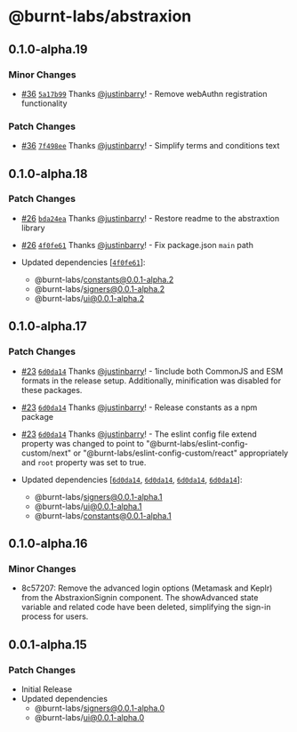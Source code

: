 # @burnt-labs/abstraxion

## 0.1.0-alpha.19

### Minor Changes

- [#36](https://github.com/burnt-labs/xion.js/pull/36) [`5a17b99`](https://github.com/burnt-labs/xion.js/commit/5a17b99b56e62535297bd2b5a1086df68ee82ee1) Thanks [@justinbarry](https://github.com/justinbarry)! - Remove webAuthn registration functionality

### Patch Changes

- [#36](https://github.com/burnt-labs/xion.js/pull/36) [`7f498ee`](https://github.com/burnt-labs/xion.js/commit/7f498ee6c58a897f0a6cda76ecb60b52dd495846) Thanks [@justinbarry](https://github.com/justinbarry)! - Simplify terms and conditions text

## 0.1.0-alpha.18

### Patch Changes

- [#26](https://github.com/burnt-labs/xion.js/pull/26) [`bda24ea`](https://github.com/burnt-labs/xion.js/commit/bda24ea57cd76814f59714aa9b4561e95635e947) Thanks [@justinbarry](https://github.com/justinbarry)! - Restore readme to the abstraxtion library

- [#26](https://github.com/burnt-labs/xion.js/pull/26) [`4f0fe61`](https://github.com/burnt-labs/xion.js/commit/4f0fe6140299a2a0aa242c3f1b22c26b327ea926) Thanks [@justinbarry](https://github.com/justinbarry)! - Fix package.json `main` path

- Updated dependencies [[`4f0fe61`](https://github.com/burnt-labs/xion.js/commit/4f0fe6140299a2a0aa242c3f1b22c26b327ea926)]:
  - @burnt-labs/constants@0.0.1-alpha.2
  - @burnt-labs/signers@0.0.1-alpha.2
  - @burnt-labs/ui@0.0.1-alpha.2

## 0.1.0-alpha.17

### Patch Changes

- [#23](https://github.com/burnt-labs/xion.js/pull/23) [`6d0da14`](https://github.com/burnt-labs/xion.js/commit/6d0da14174aec36f7901d92b1756b06bdcc76c6c) Thanks [@justinbarry](https://github.com/justinbarry)! - 1include both CommonJS and ESM formats in the release setup. Additionally, minification was disabled for these packages.

- [#23](https://github.com/burnt-labs/xion.js/pull/23) [`6d0da14`](https://github.com/burnt-labs/xion.js/commit/6d0da14174aec36f7901d92b1756b06bdcc76c6c) Thanks [@justinbarry](https://github.com/justinbarry)! - Release constants as a npm package

- [#23](https://github.com/burnt-labs/xion.js/pull/23) [`6d0da14`](https://github.com/burnt-labs/xion.js/commit/6d0da14174aec36f7901d92b1756b06bdcc76c6c) Thanks [@justinbarry](https://github.com/justinbarry)! - The eslint config file extend property was changed to point to "@burnt-labs/eslint-config-custom/next" or "@burnt-labs/eslint-config-custom/react" appropriately and `root` property was set to true.

- Updated dependencies [[`6d0da14`](https://github.com/burnt-labs/xion.js/commit/6d0da14174aec36f7901d92b1756b06bdcc76c6c), [`6d0da14`](https://github.com/burnt-labs/xion.js/commit/6d0da14174aec36f7901d92b1756b06bdcc76c6c), [`6d0da14`](https://github.com/burnt-labs/xion.js/commit/6d0da14174aec36f7901d92b1756b06bdcc76c6c), [`6d0da14`](https://github.com/burnt-labs/xion.js/commit/6d0da14174aec36f7901d92b1756b06bdcc76c6c)]:
  - @burnt-labs/signers@0.0.1-alpha.1
  - @burnt-labs/ui@0.0.1-alpha.1
  - @burnt-labs/constants@0.0.1-alpha.1

## 0.1.0-alpha.16

### Minor Changes

- 8c57207: Remove the advanced login options (Metamask and Keplr) from the AbstraxionSignin component. The showAdvanced state variable and related code have been deleted, simplifying the sign-in process for users.

## 0.0.1-alpha.15

### Patch Changes

- Initial Release
- Updated dependencies
  - @burnt-labs/signers@0.0.1-alpha.0
  - @burnt-labs/ui@0.0.1-alpha.0
